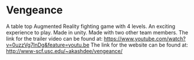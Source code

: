 # Vengeance
A table top Augmented Reality fighting game with 4 levels. An exciting experience to play. Made in unity.
Made with two other team members.
The link for the trailer video can be found at: https://www.youtube.com/watch?v=0uzzVg7lnDg&feature=youtu.be
The link for the website can be found at: http://www-scf.usc.edu/~akashdee/vengeance/
